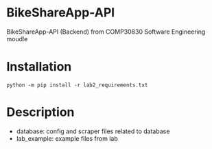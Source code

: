 # BikeShareApp-API
BikeShareApp-API (Backend) from COMP30830 Software Engineering moudle
# Installation

    python -m pip install -r lab2_requirements.txt

# Description
- database: config and scraper files related to database
- lab_example: example files from lab